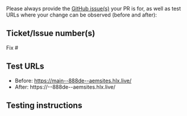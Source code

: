 Please always provide the [GitHub issue(s)](../issues) your PR is for, as well as test URLs where your change can be observed (before and after):
## Ticket/Issue number(s)
Fix #<gh-issue-id>

## Test URLs
- Before: https://main--888de--aemsites.hlx.live/
- After: https://<branch>--888de--aemsites.hlx.live/

## Testing instructions
